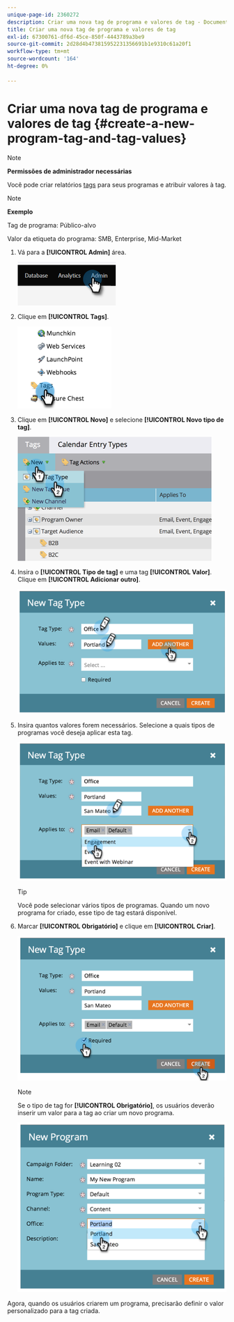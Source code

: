 ```yaml
---
unique-page-id: 2360272
description: Criar uma nova tag de programa e valores de tag - Documentação do Marketo - Documentação do produto
title: Criar uma nova tag de programa e valores de tag
exl-id: 67300761-df6d-45ce-850f-4443789a3be9
source-git-commit: 2d28d4b473815952231356691b1e9310c61a20f1
workflow-type: tm+mt
source-wordcount: '164'
ht-degree: 0%

---
```


# Criar uma nova tag de programa e valores de tag {#create-a-new-program-tag-and-tag-values}

>[!NOTE]
>
>**Permissões de administrador necessárias**

Você pode criar relatórios [tags](/help/marketo/product-docs/core-marketo-concepts/programs/working-with-programs/understanding-tags.md) para seus programas e atribuir valores à tag.

>[!NOTE]
>
>**Exemplo**
>
>Tag de programa: Público-alvo
>
>Valor da etiqueta do programa: SMB, Enterprise, Mid-Market

1. Vá para a **[!UICONTROL Admin]** área.

   ![](assets/create-a-new-program-tag-and-tag-values-1.png)

1. Clique em **[!UICONTROL Tags]**.

   ![](assets/create-a-new-program-tag-and-tag-values-2.png)

1. Clique em **[!UICONTROL Novo]** e selecione **[!UICONTROL Novo tipo de tag]**.

   ![](assets/create-a-new-program-tag-and-tag-values-3.png)

1. Insira o **[!UICONTROL Tipo de tag]** e uma tag **[!UICONTROL Valor]**. Clique em **[!UICONTROL Adicionar outro]**.

   ![](assets/create-a-new-program-tag-and-tag-values-4.png)

1. Insira quantos valores forem necessários. Selecione a quais tipos de programas você deseja aplicar esta tag.

   ![](assets/create-a-new-program-tag-and-tag-values-5.png)

   >[!TIP]
   >
   >Você pode selecionar vários tipos de programas. Quando um novo programa for criado, esse tipo de tag estará disponível.

1. Marcar **[!UICONTROL Obrigatório]** e clique em **[!UICONTROL Criar]**.

   ![](assets/create-a-new-program-tag-and-tag-values-6.png)

   >[!NOTE]
   >
   >Se o tipo de tag for **[!UICONTROL Obrigatório]**, os usuários deverão inserir um valor para a tag ao criar um novo programa.

   ![](assets/create-a-new-program-tag-and-tag-values-7.png)

Agora, quando os usuários criarem um programa, precisarão definir o valor personalizado para a tag criada.
